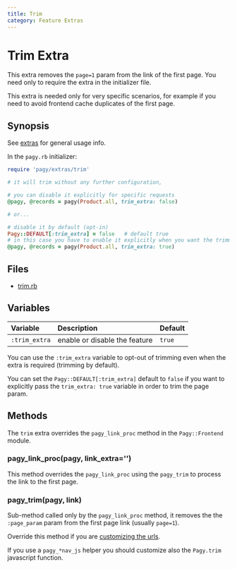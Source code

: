 ```yaml
---
title: Trim
category: Feature Extras
---
```

# Trim Extra

This extra removes the `page=1` param from the link of the first page. You need only to require the extra in the initializer file.

This extra is needed only for very specific scenarios, for example if you need to avoid frontend cache duplicates of the first page.

## Synopsis

See [extras](/docs/extras.md) for general usage info.

In the `pagy.rb` initializer:

```ruby
require 'pagy/extras/trim'

# it will trim without any further configuration,

# you can disable it explicitly for specific requests
@pagy, @records = pagy(Product.all, trim_extra: false)

# or...

# disable it by default (opt-in)
Pagy::DEFAULT[:trim_extra] = false   # default true
# in this case you have to enable it explicitly when you want the trimming
@pagy, @records = pagy(Product.all, trim_extra: true)
```

## Files

- [trim.rb](https://github.com/ddnexus/pagy/blob/master/lib/pagy/extras/trim.rb)

## Variables

| Variable      | Description                   | Default |
| :------------ | :---------------------------- | :------ |
| `:trim_extra` | enable or disable the feature | `true`  |

You can use the `:trim_extra` variable to opt-out of trimming even when the extra is required (trimming by default).

You can set the `Pagy::DEFAULT[:trim_extra]` default to `false` if you want to explicitly pass the `trim_extra: true` variable in order to trim the page param.

## Methods

The `trim` extra overrides the `pagy_link_proc` method in the `Pagy::Frontend` module.

### pagy_link_proc(pagy, link_extra='')

This method overrides the `pagy_link_proc` using the `pagy_trim` to process the link to the first page.

### pagy_trim(pagy, link)

Sub-method called only by the `pagy_link_proc` method, it removes the the `:page_param` param from the first page link (usually `page=1`).

Override this method if you are [customizing the urls](/docs/how-to.md#customize-the-url).

If you use a `pagy_*nav_js` helper you should customize also the `Pagy.trim` javascript function.

